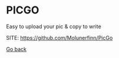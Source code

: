 # PICGO
 
 Easy to upload your pic & copy to write
 
 SITE: https://github.com/Molunerfinn/PicGo

 [Go back](https://portable-linux-apps.github.io/apps.html)
